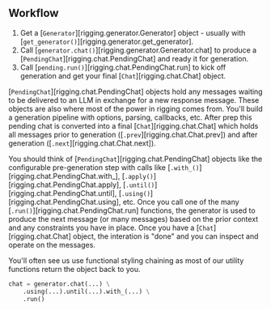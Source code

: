 ## Workflow

1. Get a [`Generator`][rigging.generator.Generator] object - usually with [`get_generator()`][rigging.generator.get_generator].
2. Call [`generator.chat()`][rigging.generator.Generator.chat] to produce a [`PendingChat`][rigging.chat.PendingChat] and ready it for generation.
3. Call [`pending.run()`][rigging.chat.PendingChat.run] to kick off generation and get your final [`Chat`][rigging.chat.Chat] object.

[`PendingChat`][rigging.chat.PendingChat] objects hold any messages waiting to be delivered to an LLM in exchange
for a new response message. These objects are also where most of the power in rigging comes from. You'll build a
generation pipeline with options, parsing, callbacks, etc. After prep this pending chat is converted into a 
final [`Chat`][rigging.chat.Chat] which holds all messages prior to generation ([`.prev`][rigging.chat.Chat.prev]) 
and after generation ([`.next`][rigging.chat.Chat.next]).

You should think of [`PendingChat`][rigging.chat.PendingChat] objects like the configurable pre-generation step
with calls like [`.with_()`][rigging.chat.PendingChat.with_], [`.apply()`][rigging.chat.PendingChat.apply], 
[`.until()`][rigging.chat.PendingChat.until], [`.using()`][rigging.chat.PendingChat.using], etc. Once you call one
of the many [`.run()`][rigging.chat.PendingChat.run] functions, the generator is used to produce the next 
message (or many messages) based on the prior context and any constraints you have in place. Once you have a 
[`Chat`][rigging.chat.Chat] object, the interation is "done" and you can inspect and operate on the messages.

You'll often see us use functional styling chaining as most of our
utility functions return the object back to you.

```py
chat = generator.chat(...) \
    .using(...).until(...).with_(...) \
    .run()
```
